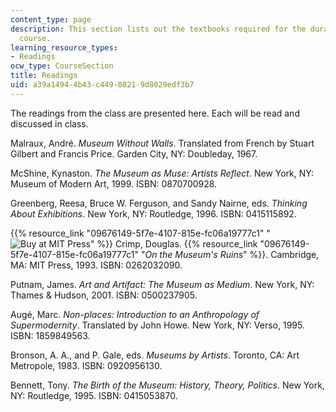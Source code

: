 ```yaml
---
content_type: page
description: This section lists out the textbooks required for the duration of the
  course.
learning_resource_types:
- Readings
ocw_type: CourseSection
title: Readings
uid: a39a1494-4b43-c449-0821-9d8029edf3b7
---
```


The readings from the class are presented here. Each will be read and discussed in class.

Malraux, André. _Museum Without Walls_. Translated from French by Stuart Gilbert and Francis Price. Garden City, NY: Doubleday, 1967.

McShine, Kynaston. _The Museum as Muse: Artists Reflect_. New York, NY: Museum of Modern Art, 1999. ISBN: 0870700928.

Greenberg, Reesa, Bruce W. Ferguson, and Sandy Nairne, eds. _Thinking About Exhibitions_. New York, NY: Routledge, 1996. ISBN: 0415115892.

{{% resource_link "09676149-5f7e-4107-815e-fc06a19777c1" "![Buy at MIT Press](/images/mp_logo.gif)" %}} Crimp, Douglas. {{% resource_link "09676149-5f7e-4107-815e-fc06a19777c1" "_On the Museum's Ruins_" %}}. Cambridge, MA: MIT Press, 1993. ISBN: 0262032090.

Putnam, James. _Art and Artifact: The Museum as Medium_. New York, NY: Thames & Hudson, 2001. ISBN: 0500237905.

Augé, Marc. _Non-places: Introduction to an Anthropology of Supermodernity_. Translated by John Howe. New York, NY: Verso, 1995. ISBN: 1859849563.

Bronson, A. A., and P. Gale, eds. _Museums by Artists_. Toronto, CA: Art Metropole, 1983. ISBN: 0920956130.

Bennett, Tony. _The Birth of the Museum: History, Theory, Politics_. New York, NY: Routledge, 1995. ISBN: 0415053870.